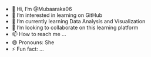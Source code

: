 - 👋 Hi, I’m @Mubaaraka06
- 👀 I’m interested in learning on GitHub 
- 🌱 I’m currently learning Data Analysis and Visualization 
- 💞️ I’m looking to collaborate on this learning platform 
- 📫 How to reach me ...
- 😄 Pronouns: She
- ⚡ Fun fact: ...

<!---
Mubaaraka06/Mubaaraka06 is a ✨ special ✨ repository because its `README.md` (this file) appears on your GitHub profile.
You can click the Preview link to take a look at your changes.
--->

